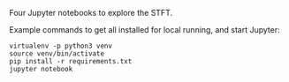 Four Jupyter notebooks to explore the STFT.

Example commands to get all installed for local running, and start Jupyter:

    virtualenv -p python3 venv
    source venv/bin/activate
    pip install -r requirements.txt
    jupyter notebook
